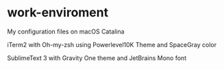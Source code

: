 # work-enviroment
My configuration files on macOS Catalina

iTerm2 with Oh-my-zsh using Powerlevel10K Theme and SpaceGray color

SublimeText 3 with Gravity One theme and JetBrains Mono font

